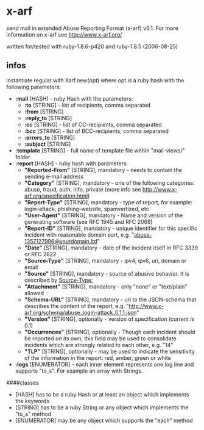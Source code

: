 x-arf
=====

send mail in extended Abuse Reporting Format (x-arf) v0.1. For more information on x-arf see http://www.x-arf.org/

written for/tested with ruby-1.8.6-p420 and ruby-1.8.5 (2006-08-25)

## infos
instantiate regular with Xarf.new(opt) where opt is a ruby hash with the following parameters:
  * **:mail** [HASH] - ruby Hash with the parameters:
    * **:to** [STRING] - list of recipients, comma separated
    - **:from** [STRING]
    - **:reply_to** [STRING]
    - **:cc** [STRING] - list of CC-recipients, comma separated
    - **:bcc** [STRING] - list of BCC-recipients, comma separated
    - **:errors_to** [STRING]
    - **:subject** [STRING]
  * **:template** [STRING] - full name of template file within "mail-views/" folder
  * **:report** [HASH] - ruby hash with parameters:
    - **"Reported-From"** [STRING], mandatory - needs to contain the sending e-mail address
    - **"Category"** [STRING], mandatory - one of the following categories: abuse, fraud, auth, info, private (more info see http://www.x-arf.org/specification.html)
    - **"Report-Type"** [STRING], mandatory - type of report, for example: login-attack, phishing-website, spamvertized, etc
    - **"User-Agent"** [STRING], mandatory - Name and version of the generating software (see RFC 1945 and RFC 2068)
    - **"Report-ID"** [STRING], mandatory - unique identifier for this specific incident with reasonable domain part, e.g. "abuse-1357127996@yourdomain.ltd"
    - **"Date"** [STRING], mandatory - date of the incident itself in RFC 3339 or RFC 2822
    - **"Source-Type"** [STRING], mandatory - ipv4, ipv6, uri, domain or email
    - **"Source"** [STRING], mandatory - source of abusive behavior. It is described by <Source-Type:>
    - **"Attachment"** [STRING], mandatory - only "none" or "text/plain" allowed
    - **"Schema-URL"** [STRING], mandatory - uri to the JSON-schema that describes the content of the report, e.g. "http://www.x-arf.org/schema/abuse_login-attack_0.1.1.json"
    - **"Version"** [STRING], optionally - version of specification (current is 0.1)
    - **"Occurrences"** [STRING], optionally -  Though each incident should be reported on its own, this field may be used to consolidate incidents which are strongly related to each other, e.g. "14"
    - **"TLP"** [STRING], optionally - may be used to indicate the sensitivity of the information in the report: red, amber, green or white
  * **:logs** [ENUMERATOR] - each inner element represents one log line and supports "to\_s". For example an array with Strings.

####classes
* [HASH] has to be a ruby Hash or at least an object which implements the keywords
* [STRING] has to be a ruby String or any object which implements the "to\_s" method
* [ENUMERATOR] may be any object which supports the "each" method
